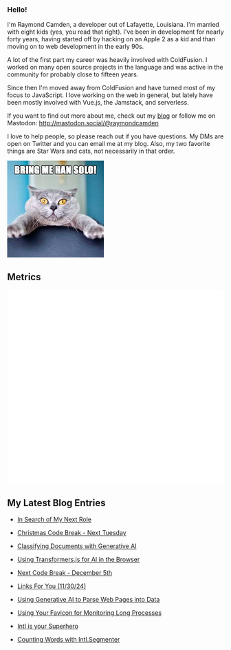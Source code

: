 ### Hello!

I'm Raymond Camden, a developer out of Lafayette, Louisiana. I'm married with eight kids (yes, you read that right). I've been in development for nearly forty years, having started off by hacking on an Apple 2 as a kid and than moving on to web development in the early 90s.

A lot of the first part my career was heavily involved with ColdFusion. I worked on many open source projects in the language and was active in the community for probably close to fifteen years. 

Since then I'm moved away from ColdFusion and have turned most of my focus to JavaScript. I love working on the web in general, but lately have been mostly involved with Vue.js, the Jamstack, and serverless. 

If you want to find out more about me, check out my [blog](https://www.raymondcamden.com) or follow me on Mastodon: <http://mastodon.social/@raymondcamden>

I love to help people, so please reach out if you have questions. My DMs are open on Twitter and you can email me at my blog. Also, my two favorite things are Star Wars and cats, not necessarily in that order.

![Star Wars cat](https://raw.githubusercontent.com/cfjedimaster/cfjedimaster/master/cat.jpg)

## Metrics

<picture>
  <img src="/github-metrics.svg" alt="Metrics">
</picture>

<!-- RSS -->
## My Latest Blog Entries

* [In Search of My Next Role](https://www.raymondcamden.com/2024/12/13/in-search-of-my-next-role)

* [Christmas Code Break - Next Tuesday](https://www.raymondcamden.com/2024/12/10/christmas-code-break-next-tuesday)

* [Classifying Documents with Generative AI](https://www.raymondcamden.com/2024/12/09/classifying-documents-with-generative-ai)

* [Using Transformers.js for AI in the Browser](https://www.raymondcamden.com/2024/12/03/using-transformersjs-for-ai-in-the-browser)

* [Next Code Break - December 5th](https://www.raymondcamden.com/2024/12/02/next-code-break-december-5th)

* [Links For You (11/30/24)](https://www.raymondcamden.com/2024/11/30/links-for-you)

* [Using Generative AI to Parse Web Pages into Data](https://www.raymondcamden.com/2024/11/27/using-generative-ai-to-parse-web-pages-into-data)

* [Using Your Favicon for Monitoring Long Processes](https://www.raymondcamden.com/2024/11/25/using-your-favicon-for-monitoring-long-processes)

* [Intl is your Superhero](https://www.raymondcamden.com/2024/11/21/intl-is-your-superhero)

* [Counting Words with Intl.Segmenter](https://www.raymondcamden.com/2024/11/20/counting-words-with-intlsegmenter)

<!-- ENDRSS -->

